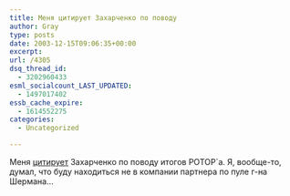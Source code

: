 ```yaml
---
title: Меня цитирует Захарченко по поводу
author: Gray
type: posts
date: 2003-12-15T09:06:35+00:00
excerpt:
url: /4305
dsq_thread_id:
  - 3202960433
esml_socialcount_LAST_UPDATED:
  - 1497017402
essb_cache_expire:
  - 1614552275
categories:
  - Uncategorized

---
```








Меня <a href="http://internet.ru/lentanews/n_bl72.esp" target="_blank">цитирует</a> Захарченко по поводу итогов РОТОР\`а. Я, вообще-то, думал, что буду находиться не в компании партнера по пуле г-на Шермана&#8230;